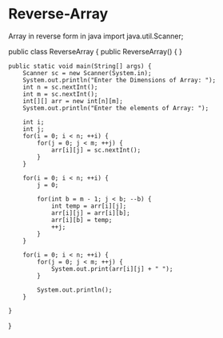 # Reverse-Array
Array in reverse form in java 
import java.util.Scanner;

public class ReverseArray {
    public ReverseArray() {
    }

    public static void main(String[] args) {
        Scanner sc = new Scanner(System.in);
        System.out.println("Enter the Dimensions of Array: ");
        int n = sc.nextInt();
        int m = sc.nextInt();
        int[][] arr = new int[n][m];
        System.out.println("Enter the elements of Array: ");

        int i;
        int j;
        for(i = 0; i < n; ++i) {
            for(j = 0; j < m; ++j) {
                arr[i][j] = sc.nextInt();
            }
        }

        for(i = 0; i < n; ++i) {
            j = 0;

            for(int b = m - 1; j < b; --b) {
                int temp = arr[i][j];
                arr[i][j] = arr[i][b];
                arr[i][b] = temp;
                ++j;
            }
        }

        for(i = 0; i < n; ++i) {
            for(j = 0; j < m; ++j) {
                System.out.print(arr[i][j] + " ");
            }

            System.out.println();
        }

    }
}
